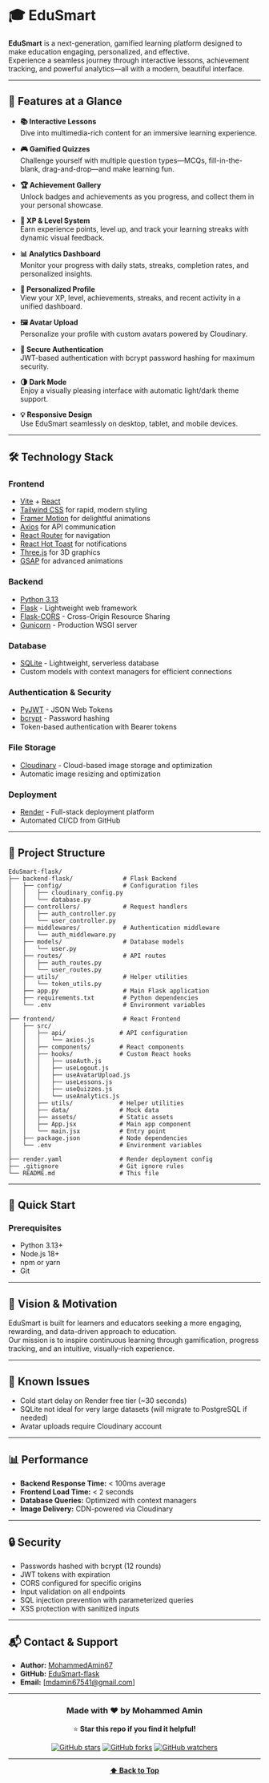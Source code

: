 # 🎓 EduSmart

**EduSmart** is a next-generation, gamified learning platform designed to make education engaging, personalized, and effective.  
Experience a seamless journey through interactive lessons, achievement tracking, and powerful analytics—all with a modern, beautiful interface.

---

## 🚩 Features at a Glance

- **📚 Interactive Lessons**  
  Dive into multimedia-rich content for an immersive learning experience.

- **🎮 Gamified Quizzes**  
  Challenge yourself with multiple question types—MCQs, fill-in-the-blank, drag-and-drop—and make learning fun.

- **🏆 Achievement Gallery**  
  Unlock badges and achievements as you progress, and collect them in your personal showcase.

- **🧬 XP & Level System**  
  Earn experience points, level up, and track your learning streaks with dynamic visual feedback.

- **📊 Analytics Dashboard**  
  Monitor your progress with daily stats, streaks, completion rates, and personalized insights.

- **👤 Personalized Profile**  
  View your XP, level, achievements, streaks, and recent activity in a unified dashboard.

- **🖼️ Avatar Upload**  
  Personalize your profile with custom avatars powered by Cloudinary.

- **🔐 Secure Authentication**  
  JWT-based authentication with bcrypt password hashing for maximum security.

- **🌗 Dark Mode**  
  Enjoy a visually pleasing interface with automatic light/dark theme support.

- **💡 Responsive Design**  
  Use EduSmart seamlessly on desktop, tablet, and mobile devices.

---

## 🛠️ Technology Stack

### **Frontend**
- [Vite](https://vitejs.dev/) + [React](https://react.dev/)
- [Tailwind CSS](https://tailwindcss.com/) for rapid, modern styling
- [Framer Motion](https://www.framer.com/motion/) for delightful animations
- [Axios](https://axios-http.com/) for API communication
- [React Router](https://reactrouter.com/) for navigation
- [React Hot Toast](https://react-hot-toast.com/) for notifications
- [Three.js](https://threejs.org/) for 3D graphics
- [GSAP](https://greensock.com/gsap/) for advanced animations

### **Backend**
- [Python 3.13](https://www.python.org/)
- [Flask](https://flask.palletsprojects.com/) - Lightweight web framework
- [Flask-CORS](https://flask-cors.readthedocs.io/) - Cross-Origin Resource Sharing
- [Gunicorn](https://gunicorn.org/) - Production WSGI server

### **Database**
- [SQLite](https://www.sqlite.org/) - Lightweight, serverless database
- Custom models with context managers for efficient connections

### **Authentication & Security**
- [PyJWT](https://pyjwt.readthedocs.io/) - JSON Web Tokens
- [bcrypt](https://github.com/pyca/bcrypt/) - Password hashing
- Token-based authentication with Bearer tokens

### **File Storage**
- [Cloudinary](https://cloudinary.com/) - Cloud-based image storage and optimization
- Automatic image resizing and optimization

### **Deployment**
- [Render](https://render.com/) - Full-stack deployment platform
- Automated CI/CD from GitHub

---

## 📁 Project Structure

```
EduSmart-flask/
├── backend-flask/              # Flask Backend
│   ├── config/                 # Configuration files
│   │   ├── cloudinary_config.py
│   │   └── database.py
│   ├── controllers/            # Request handlers
│   │   ├── auth_controller.py
│   │   └── user_controller.py
│   ├── middlewares/            # Authentication middleware
│   │   └── auth_middleware.py
│   ├── models/                 # Database models
│   │   └── user.py
│   ├── routes/                 # API routes
│   │   ├── auth_routes.py
│   │   └── user_routes.py
│   ├── utils/                  # Helper utilities
│   │   └── token_utils.py
│   ├── app.py                  # Main Flask application
│   ├── requirements.txt        # Python dependencies
│   └── .env                    # Environment variables
│
├── frontend/                   # React Frontend
│   ├── src/
│   │   ├── api/               # API configuration
│   │   │   └── axios.js
│   │   ├── components/        # React components
│   │   ├── hooks/             # Custom React hooks
│   │   │   ├── useAuth.js
│   │   │   ├── useLogout.js
│   │   │   ├── useAvatarUpload.js
│   │   │   ├── useLessons.js
│   │   │   ├── useQuizzes.js
│   │   │   └── useAnalytics.js
│   │   ├── utils/             # Helper utilities
│   │   ├── data/              # Mock data
│   │   ├── assets/            # Static assets
│   │   ├── App.jsx            # Main app component
│   │   └── main.jsx           # Entry point
│   ├── package.json           # Node dependencies
│   └── .env                   # Environment variables
│
├── render.yaml                # Render deployment config
├── .gitignore                 # Git ignore rules
└── README.md                  # This file
```

---

## 🚀 Quick Start

### **Prerequisites**

- Python 3.13+
- Node.js 18+
- npm or yarn
- Git

---

## 🎯 Vision & Motivation

EduSmart is built for learners and educators seeking a more engaging, rewarding, and data-driven approach to education.  
Our mission is to inspire continuous learning through gamification, progress tracking, and an intuitive, visually-rich experience.

---

## 🐛 Known Issues

- Cold start delay on Render free tier (~30 seconds)
- SQLite not ideal for very large datasets (will migrate to PostgreSQL if needed)
- Avatar uploads require Cloudinary account

---

## 📊 Performance

- **Backend Response Time:** < 100ms average
- **Frontend Load Time:** < 2 seconds
- **Database Queries:** Optimized with context managers
- **Image Delivery:** CDN-powered via Cloudinary

---

## 🔒 Security

- Passwords hashed with bcrypt (12 rounds)
- JWT tokens with expiration
- CORS configured for specific origins
- Input validation on all endpoints
- SQL injection prevention with parameterized queries
- XSS protection with sanitized inputs

---

## 📬 Contact & Support

- **Author:** [MohammedAmin67](https://github.com/MohammedAmin67)
- **GitHub:** [EduSmart-flask](https://github.com/MohammedAmin67/EduSmart-flask)
- **Email:** [mdamin67541@gmail.com]

---

<div align="center">

### **Made with ❤️ by Mohammed Amin**

⭐ **Star this repo if you find it helpful!**

[![GitHub stars](https://img.shields.io/github/stars/MohammedAmin67/EduSmart-flask?style=social)](https://github.com/MohammedAmin67/EduSmart-flask)
[![GitHub forks](https://img.shields.io/github/forks/MohammedAmin67/EduSmart-flask?style=social)](https://github.com/MohammedAmin67/EduSmart-flask/fork)
[![GitHub watchers](https://img.shields.io/github/watchers/MohammedAmin67/EduSmart-flask?style=social)](https://github.com/MohammedAmin67/EduSmart-flask)

---

**[⬆ Back to Top](#-edusmart)**

</div>